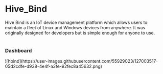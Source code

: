 # Hive_Bind
Hive Bind is an IoT device management platform which allows users to maintain a fleet of Linux and Windows devices from anywhere. It was originally designed for developers but is simple enough for anyone to use.
<br><br>

<h3>Dashboard</h3>
![hbind](https://user-images.githubusercontent.com/55929023/127003517-05d2cdfe-d938-4e4f-a3fe-92fec8a45632.png)
<br>
